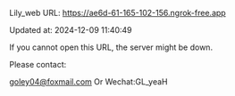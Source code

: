 Lily_web URL: https://ae6d-61-165-102-156.ngrok-free.app

Updated at: 2024-12-09 11:40:49

If you cannot open this URL, the server might be down.

Please contact: 

goley04@foxmail.com Or Wechat:GL_yeaH